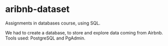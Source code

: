 # aribnb-dataset
Assignments in databases course, using SQL.

We had to create a database, to store and explore data coming from Airbnb. 
Tools used: PostgreSQL and PgAdmin.
